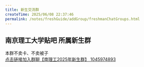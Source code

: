 ```yaml
---
title: 新生交流群
createTime: 2025/06/08 22:37:46
permalink: /notes/freshGuide/addGroup/freshmanChatGroups.html
---
```

## 南京理工大学贴吧 所属新生群

本群不卖卡、不卖被子   
[点击链接加入群聊【南理工2025年新生群】 1045974893   ](https://qm.qq.com/q/QTfKxShMGu)

